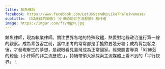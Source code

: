 ```yaml
---
title: 鯨魚律師
facebook: https://www.facebook.com/LetUsStandUpLikeTheTaiwanese/
subtitle: 《52赫茲的鯨魚》（小律師的非主流歷險）創作者
image: https://imgur.com/fYvNqpM.jpg
---
```


鯨魚律師，現為執業律師。關注世界各地的特殊政體，熱愛對地緣政治進行第一線的觀察。成為背包客之前，腦中思考的常常都是手搖飲要幾分糖；成為背包客之後，才發現畢生的夢想，是親眼看見臺灣成為正常國家。經營臉書專頁「52赫茲的鯨魚（小律師的非主流歷險）」，持續帶領大家探索主流媒體上看不到的「平行視界」！

